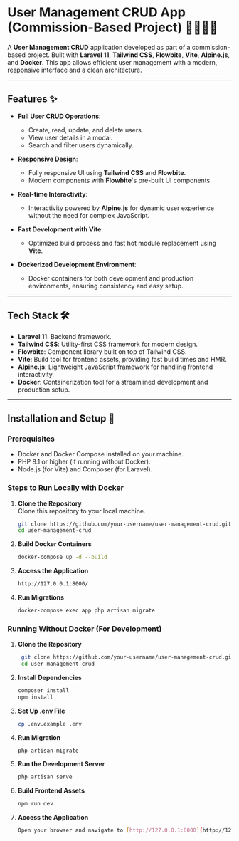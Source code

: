 # User Management CRUD App (Commission-Based Project) 👨‍💻👩‍💻

A **User Management CRUD** application developed as part of a commission-based project. Built with **Laravel 11**, **Tailwind CSS**, **Flowbite**, **Vite**, **Alpine.js**, and **Docker**. This app allows efficient user management with a modern, responsive interface and a clean architecture.

---

## Features ✨

- **Full User CRUD Operations**:  
  - Create, read, update, and delete users.
  - View user details in a modal.
  - Search and filter users dynamically.
  
- **Responsive Design**:  
  - Fully responsive UI using **Tailwind CSS** and **Flowbite**.
  - Modern components with **Flowbite**'s pre-built UI components.
  
- **Real-time Interactivity**:  
  - Interactivity powered by **Alpine.js** for dynamic user experience without the need for complex JavaScript.

- **Fast Development with Vite**:  
  - Optimized build process and fast hot module replacement using **Vite**.

- **Dockerized Development Environment**:  
  - Docker containers for both development and production environments, ensuring consistency and easy setup.

---

## Tech Stack 🛠️

- **Laravel 11**: Backend framework.
- **Tailwind CSS**: Utility-first CSS framework for modern design.
- **Flowbite**: Component library built on top of Tailwind CSS.
- **Vite**: Build tool for frontend assets, providing fast build times and HMR.
- **Alpine.js**: Lightweight JavaScript framework for handling frontend interactivity.
- **Docker**: Containerization tool for a streamlined development and production setup.

---

## Installation and Setup 🚀

### Prerequisites
- Docker and Docker Compose installed on your machine.
- PHP 8.1 or higher (if running without Docker).
- Node.js (for Vite) and Composer (for Laravel).

### Steps to Run Locally with Docker

1. **Clone the Repository**  
   Clone this repository to your local machine.
   ```bash
   git clone https://github.com/your-username/user-management-crud.git
   cd user-management-crud

2. **Build Docker Containers**  
   ```bash
   docker-compose up -d --build

3. **Access the Application**  
   ```bash
   http://127.0.0.1:8000/

4. **Run Migrations**  
   ```bash
   docker-compose exec app php artisan migrate

### Running Without Docker (For Development)
1. **Clone the Repository**  
   ```bash
    git clone https://github.com/your-username/user-management-crud.git
    cd user-management-crud

2. **Install Dependencies**  
   ```bash
   composer install
   npm install

3. **Set Up .env File**  
   ```bash
   cp .env.example .env

4. **Run Migration**  
   ```bash
   php artisan migrate

5. **Run the Development Server**  
   ```bash
   php artisan serve

6. **Build Frontend Assets**  
   ```bash
   npm run dev

7. **Access the Application**  
   ```bash
   Open your browser and navigate to [http://127.0.0.1:8000](http://127.0.0.1:8000).